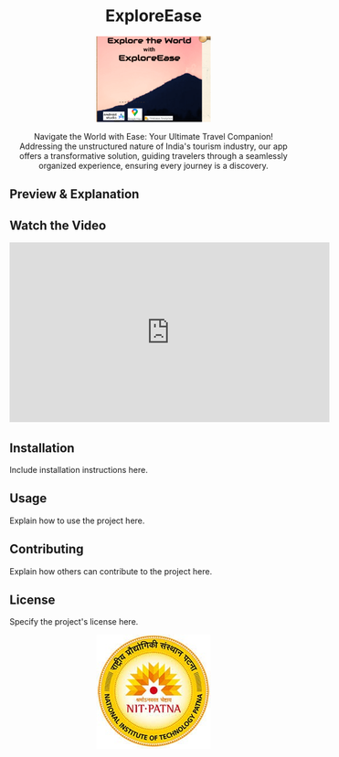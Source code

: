 <h1 align="center">ExploreEase</h1>

<p align="center">
  <img src="https://github.com/adityakunwar1511/PROreadme/blob/main/Screenshot%202024-04-07%20173144.png" alt="Logo" width="200" height="150">
</p>

<p align="center">
   Navigate the World with Ease: Your Ultimate Travel Companion! 
  <br>
  Addressing the unstructured nature of India's tourism industry, our app offers a transformative solution, guiding travelers through a seamlessly organized experience, ensuring every journey is a discovery.
</p>

## Preview & Explanation

<h2>Watch the Video</h2>
    <iframe width="560" height="315" src="https://www.youtube.com/watch?v=E6NO0rgFub4" frameborder="0" allowfullscreen></iframe>

## Installation

Include installation instructions here.

## Usage

Explain how to use the project here.

## Contributing

Explain how others can contribute to the project here.

## License

Specify the project's license here.

<p align="center">
  <img src="https://github.com/adityakunwar1511/PROreadme/blob/main/nit%20logo.jpg" alt="Screenshot">
</p>

